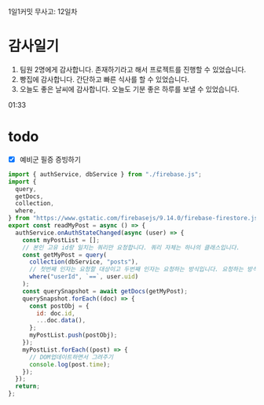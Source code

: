 1일1커밋 무사고: 12일차

# 감사일기

1. 팀원 2명에게 감사합니다. 존재하기라고 해서 프로젝트를 진행할 수 있었습니다.
2. 빵집에 감사합니다. 간단하고 빠른 식사를 할 수 있었습니다.
3. 오늘도 좋은 날씨에 감사합니다. 오늘도 기분 좋은 하루를 보낼 수 있었습니다.

01:33

# todo

- [x] 예비군 필증 증빙하기

```js
import { authService, dbService } from "./firebase.js";
import {
  query,
  getDocs,
  collection,
  where,
} from "https://www.gstatic.com/firebasejs/9.14.0/firebase-firestore.js";
export const readMyPost = async () => {
  authService.onAuthStateChanged(async (user) => {
    const myPostList = [];
    // 본인 고유 id랑 일치는 쿼리만 요청합니다. 쿼리 자체는 하나의 클래스입니다.
    const getMyPost = query(
      collection(dbService, "posts"),
      // 첫번째 인자는 요청할 대상이고 두번째 인자는 요청하는 방식입니다. 요청하는 방식은 현재 접속한 유저의 uid랑 일치하는 것만 요청합니다. ???
      where("userId", `==`, user.uid)
    );
    const querySnapshot = await getDocs(getMyPost);
    querySnapshot.forEach((doc) => {
      const postObj = {
        id: doc.id,
        ...doc.data(),
      };
      myPostList.push(postObj);
    });
    myPostList.forEach((post) => {
      // DOM업데이트하면서 그려주기
      console.log(post.time);
    });
  });
  return;
};
```
